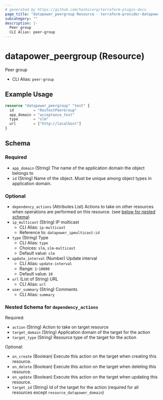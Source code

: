 ```yaml
---
# generated by https://github.com/hashicorp/terraform-plugin-docs
page_title: "datapower_peergroup Resource - terraform-provider-datapower"
subcategory: ""
description: |-
  Peer group
  CLI Alias: peer-group
---
```


# datapower_peergroup (Resource)

Peer group
  - CLI Alias: `peer-group`

## Example Usage

```terraform
resource "datapower_peergroup" "test" {
  id         = "ResTestPeerGroup"
  app_domain = "acceptance_test"
  type       = "slm"
  url        = ["http://localhost"]
}
```

<!-- schema generated by tfplugindocs -->
## Schema

### Required

- `app_domain` (String) The name of the application domain the object belongs to
- `id` (String) Name of the object. Must be unique among object types in application domain.

### Optional

- `dependency_actions` (Attributes List) Actions to take on other resources when operations are performed on this resource. (see [below for nested schema](#nestedatt--dependency_actions))
- `ip_multicast` (String) IP multicast
  - CLI Alias: `ip-multicast`
  - Reference to: `datapower_ipmulticast:id`
- `type` (String) Type
  - CLI Alias: `type`
  - Choices: `slm`, `slm-multicast`
  - Default value: `slm`
- `update_interval` (Number) Update interval
  - CLI Alias: `update-interval`
  - Range: `1`-`10000`
  - Default value: `10`
- `url` (List of String) URL
  - CLI Alias: `url`
- `user_summary` (String) Comments
  - CLI Alias: `summary`

<a id="nestedatt--dependency_actions"></a>
### Nested Schema for `dependency_actions`

Required:

- `action` (String) Action to take on target resource
- `target_domain` (String) Application domain of the target for the action
- `target_type` (String) Resource type of the target for the action

Optional:

- `on_create` (Boolean) Execute this action on the target when creating this resource.
- `on_delete` (Boolean) Execute this action on the target when deleting this resource.
- `on_update` (Boolean) Execute this action on the target when updating this resource.
- `target_id` (String) Id of the target for the action (required for all resources except `resource_datapower_domain`)
